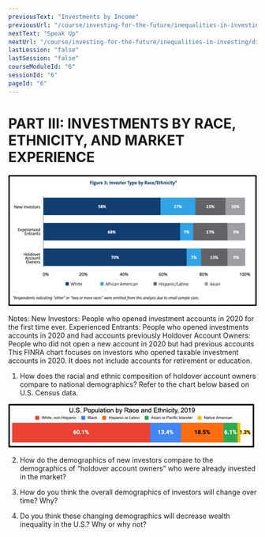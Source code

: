 ```yaml
---
previousText: "Investments by Income"
previousUrl: "/course/investing-for-the-future/inequalities-in-investing/investments-by-income"
nextText: "Speak Up"
nextUrl: "/course/investing-for-the-future/inequalities-in-investing/discussion"
lastLession: "false"
lastSession: "false"
courseModuleId: "6"
sessionId: "6"
pageId: "6"
---
```



# PART III: INVESTMENTS BY RACE, ETHNICITY, AND MARKET EXPERIENCE

<img src="./Picture8.png" />

Notes:
New Investors: People who opened investment accounts in 2020 for the first time ever. 
Experienced Entrants: People who opened investments accounts in 2020 and had accounts previously
Holdover Account Owners: People who did not open a new account in 2020 but had previous accounts  
This FINRA chart focuses on investors who opened taxable investment accounts in 2020. It does not include accounts for retirement or education. 

1. How does the racial and ethnic composition of holdover account owners compare to national demographics? Refer to the chart below based on U.S. Census data.

 
<img src="./Picture9.png" />

2. How do the demographics of new investors compare to the demographics of “holdover account owners” who were already invested in the market?

3. How do you think the overall demographics of investors will change over time? Why? 

4.	Do you think these changing demographics will decrease wealth inequality in the U.S.? Why or why not? 
